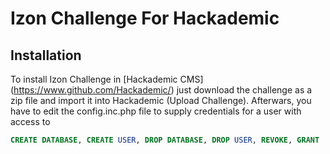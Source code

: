 Izon Challenge For Hackademic
=============================

## Installation
To install Izon Challenge in [Hackademic CMS] (https://www.github.com/Hackademic/) just download
the challenge as a zip file and import it into Hackademic (Upload Challenge).
Afterwars, you have to edit the config.inc.php file to supply credentials for a user with access to
```sql
CREATE DATABASE, CREATE USER, DROP DATABASE, DROP USER, REVOKE, GRANT 
```

